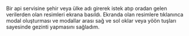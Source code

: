 Bir api servisine şehir veya ülke adı girerek istek atıp oradan gelen verilerden olan resimleri ekrana basıldı. Ekranda olan resimlere tıklanınca modal oluşturması ve modallar arası sağ ve sol oklar veya yöön tuşları sayesinde gezinti yapmasını sağladım. 
